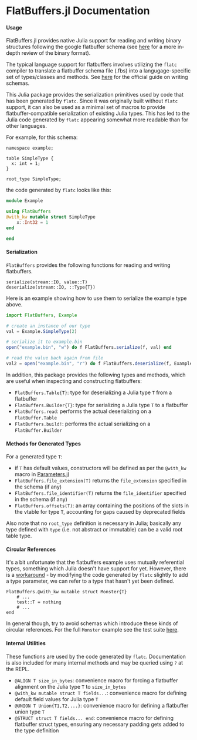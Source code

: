 # FlatBuffers.jl Documentation

#### Usage
FlatBuffers.jl provides native Julia support for reading and writing binary structures following the google flatbuffer schema (see [here](https://google.github.io/flatbuffers/flatbuffers_internals.html) for a more in-depth review of the binary format).

The typical language support for flatbuffers involves utilizing the `flatc` compiler to translate a flatbuffer schema file (.fbs) into a langugage-specific set of types/classes and methods. See [here](https://google.github.io/flatbuffers/flatbuffers_guide_writing_schema.html) for the official guide on writing schemas.

This Julia package provides the serialization primitives used by code that has been generated by `flatc`. Since it was originally built without `flatc` support, it can also be used as a minimal set of macros to provide flatbuffer-compatible serialization of existing Julia types. This has led to the Julia code generated by `flatc` appearing somewhat more readable than for other languages.

For example, for this schema:
```
namespace example;

table SimpleType {
  x: int = 1;
}

root_type SimpleType;
```

the code generated by `flatc` looks like this:
```julia
module Example

using FlatBuffers
@with_kw mutable struct SimpleType
    x::Int32 = 1
end

end
```

#### Serialization
`FlatBuffers` provides the following functions for reading and writing flatbuffers.
```
serialize(stream::IO, value::T) 
deserialize(stream::IO, ::Type{T})
```
Here is an example showing how to use them to serialize the example type above.
```julia
import FlatBuffers, Example

# create an instance of our type
val = Example.SimpleType(2)

# serialize it to example.bin
open("example.bin", "w") do f FlatBuffers.serialize(f, val) end

# read the value back again from file
val2 = open("example.bin", "r") do f FlatBuffers.deserialize(f, Example.SimpleType) end
```
In addition, this package provides the following types and methods, which are useful
when inspecting and constructing flatbuffers:
* `FlatBuffers.Table{T}`: type for deserializing a Julia type `T` from a flatbuffer
* `FlatBuffers.Builder{T}`: type for serializing a Julia type `T` to a flatbuffer
* `FlatBuffers.read`: performs the actual deserializing on a `FlatBuffer.Table`
* `FlatBuffers.build!`: performs the actual serializing on a `FlatBuffer.Builder`

#### Methods for Generated Types
For a generated type `T`:
* if `T` has default values, constructors will be defined as per the `@with_kw` macro in [Parameters.jl](https://github.com/mauro3/Parameters.jl)
* `FlatBuffers.file_extension(T)` returns the `file_extension` specified in the schema (if any)
* `FlatBuffers.file_identifier(T)` returns the `file_identifier` specified in the schema (if any)
* `FlatBuffers.offsets(T)`: an array containing the positions of the slots in the vtable for type `T`, accounting for gaps caused by deprecated fields

Also note that no `root_type` definition is necessary in Julia; basically any type defined with `type` (i.e. not abstract or immutable) can be a valid root table type.

#### Circular References
It's a bit unfortunate that the flatbuffers example uses mutually referential types, something which Julia doesn't have support for yet.
However, there is a [workaround](https://github.com/JuliaLang/julia/issues/269#issuecomment-68421745) - by modifying the
code generated by `flatc` slightly to add a type parameter, we can refer to a type that hasn't yet been defined.
```
FlatBuffers.@with_kw mutable struct Monster{T}
    # ...
    test::T = nothing
    # ...
end
```
In general though, try to avoid schemas which introduce these kinds of circular references.
For the full `Monster` example see the test suite [here](https://github.com/dmbates/FlatBuffers.jl/tree/master/test).

#### Internal Utilities
These functions are used by the code generated by `flatc`. Documentation is also included for many
internal methods and may be queried using `?` at the REPL.
* `@ALIGN T size_in_bytes`: convenience macro for forcing a flatbuffer alignment on the Julia type `T` to `size_in_bytes`
* `@with_kw mutable struct T fields...`: convenience macro for defining default field values for Julia type `T`
* `@UNION T Union{T1,T2,...}`: convenience macro for defining a flatbuffer union type `T`
* `@STRUCT struct T fields... end`: convenience macro for defining flatbuffer struct types, ensuring any necessary padding gets added to the type definition
